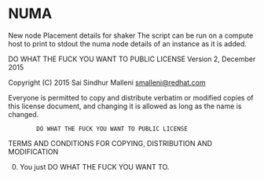 # NUMA
New node Placement details for shaker
The script can be run on a compute host to print to stdout the numa node details of an instance as it is added.

DO WHAT THE FUCK YOU WANT TO PUBLIC LICENSE 
                    Version 2, December 2015 

 Copyright (C) 2015 Sai Sindhur Malleni <smalleni@redhat.com> 

 Everyone is permitted to copy and distribute verbatim or modified 
 copies of this license document, and changing it is allowed as long 
 as the name is changed. 

            DO WHAT THE FUCK YOU WANT TO PUBLIC LICENSE 
   TERMS AND CONDITIONS FOR COPYING, DISTRIBUTION AND MODIFICATION 

  0. You just DO WHAT THE FUCK YOU WANT TO.
